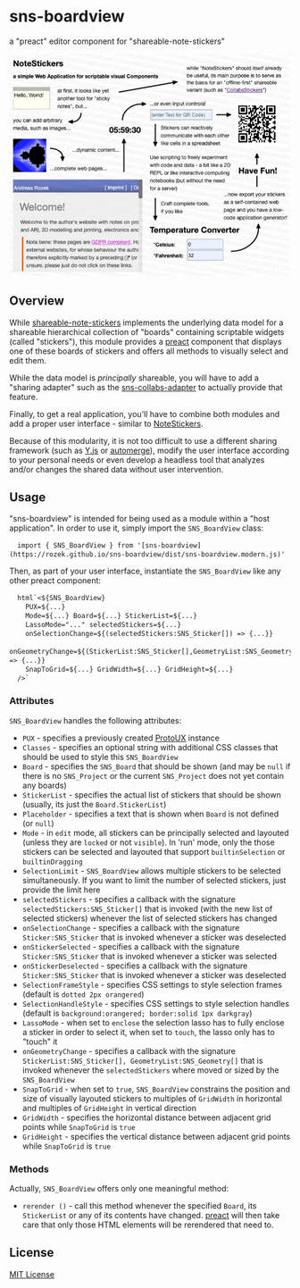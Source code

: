 # sns-boardview #

a "preact" editor component for "shareable-note-stickers"

![NoteStickers Screenshot](https://github.com/rozek/note-stickers/blob/main/screenshots/NoteStickers-Screenshot.png)

## Overview ##

While [shareable-note-stickers](https://github.com/rozek/shareable-note-stickers) implements the underlying data model for a shareable hierarchical collection of "boards" containing scriptable widgets (called "stickers"), this module provides a [preact](https://preactjs.com/) component that displays one of these boards of stickers and offers all methods to visually select and edit them.

While the data model is _principally_ shareable, you will have to add a "sharing adapter" such as the [sns-collabs-adapter](https://github.com/rozek/sns-collabs-adapter) to actually provide that feature.

Finally, to get a real application, you'll have to combine both modules and add a proper user interface - similar to [NoteStickers](https://github.com/rozek/note-stickers).

Because of this modularity, it is not too difficult to use a different sharing framework (such as [Y.js](https://github.com/yjs/yjs) or [automerge](https://github.com/automerge/automerge)), modify the user interface according to your personal needs or even develop a headless tool that analyzes and/or changes the shared data without user intervention.

## Usage ##

"sns-boardview" is intended for being used as a module within a "host application". In order to use it, simply import the `SNS_BoardView` class:

```
  import { SNS_BoardView } from '[sns-boardview](https://rozek.github.io/sns-boardview/dist/sns-boardview.modern.js)'
```

Then, as part of your user interface, instantiate the `SNS_BoardView` like any other preact component:

```
  html`<${SNS_BoardView}
    PUX=${...}
    Mode=${...} Board=${...} StickerList=${...}
    LassoMode="..." selectedStickers=${...}
    onSelectionChange=${(selectedStickers:SNS_Sticker[]) => {...}}
    onGeometryChange=${(StickerList:SNS_Sticker[],GeometryList:SNS_Geometry[]) => {...}}
    SnapToGrid=${...} GridWidth=${...} GridHeight=${...}
  />`
```

### Attributes ###

`SNS_BoardView` handles the following attributes:

* `PUX` - specifies a previously created [ProtoUX](https://github.com/rozek/protoux) instance
* `Classes` - specifies an optional string with additional CSS classes that should be used to style this `SNS_BoardView`
* `Board` - specifies the `SNS_Board` that should be shown (and may be `null` if there is no `SNS_Project` or the current `SNS_Project` does not yet contain any boards)
* `StickerList` - specifies the actual list of stickers that should be shown (usually, its just the `Board.StickerList`)
* `Placeholder` - specifies a text that is shown when `Board` is not defined (or `null`)
* `Mode` - in `edit` mode, all stickers can be principally selected and layouted (unless they are `locked` or not `visible`). In 'run' mode, only the those stickers can be selected and layouted that support `builtinSelection` or `builtinDragging`
* `SelectionLimit` - `SNS_BoardView` allows multiple stickers to be selected simultaneously. If you want to limit the number of selected stickers, just provide the limit here
* `selectedStickers` - specifies a callback with the signature `selectedStickers:SNS_Sticker[]` that is invoked (with the new list of selected stickers) whenever the list of selected stickers has changed
* `onSelectionChange` - specifies a callback with the signature `Sticker:SNS_Sticker` that is invoked whenever a sticker was deselected
* `onStickerSelected` - specifies a callback with the signature `Sticker:SNS_Sticker` that is invoked whenever a sticker was selected
* `onStickerDeselected` - specifies a callback with the signature `Sticker:SNS_Sticker` that is invoked whenever a sticker was deselected
* `SelectionFrameStyle` - specifies CSS settings to style selection frames (default is `dotted 2px orangered`)
* `SelectionHandleStyle` - specifies CSS settings to style selection handles (default is `background:orangered; border:solid 1px darkgray`)
* `LassoMode` - when set to `enclose` the selection lasso has to fully enclose a sticker in order to select it, when set to `touch`, the lasso only has to "touch" it
* `onGeometryChange` - specifies a callback with the signature `StickerList:SNS_Sticker[], GeometryList:SNS_Geometry[]` that is invoked whenever the `selectedStickers` where moved or sized by the `SNS_BoardView`
* `SnapToGrid` - when set to `true`, `SNS_BoardView` constrains the position and size of visually layouted stickers to multiples of `GridWidth` in horizontal and multiples of `GridHeight` in vertical direction
* `GridWidth` - specifies the horizontal distance between adjacent grid points while `SnapToGrid` is `true`
* `GridHeight` - specifies the vertical distance between adjacent grid points while `SnapToGrid` is `true`

### Methods ###

Actually, `SNS_BoardView` offers only one meaningful method:

* `rerender ()` - call this method whenever the specified `Board`, its `StickerList` or any of its contents have changed. [preact](https://preactjs.com/) will then take care that only those HTML elements will be rerendered that need to.

## License ##

[MIT License](LICENSE.md)
